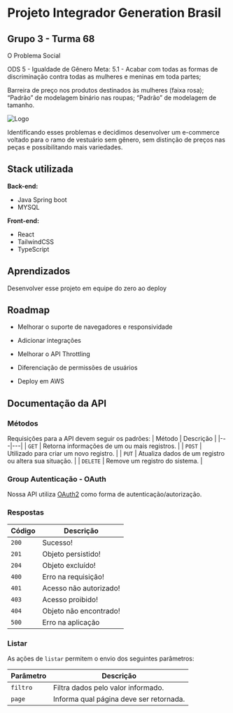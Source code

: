 
# Projeto Integrador Generation Brasil

## Grupo 3 - Turma 68

O Problema Social

ODS 5 - Igualdade de Gênero
Meta: 5.1 - Acabar com todas as formas de discriminação contra todas as mulheres e meninas em toda partes;

Barreira de preço nos produtos destinados às mulheres (faixa rosa); 
“Padrão” de modelagem binário nas roupas; 
“Padrão” de modelagem de tamanho. 


![Logo](https://ik.imagekit.io/zcioxdl6o/uni_logo-removebg-preview.png_ex=65cd401f&is=65bacb1f&hm=8c75124bbb7d8e9bc88eefd12f59b105fb8aa653bae529a65576903ef82c1b10&?updatedAt=1706882280788)

Identificando esses problemas e decidimos desenvolver um e-commerce voltado para o ramo de vestuário sem gênero, sem distinção de preços nas peças e possibilitando mais variedades.

## Stack utilizada

**Back-end:** 
- Java Spring boot
- MYSQL

**Front-end:** 
- React
- TailwindCSS
- TypeScript 




## Aprendizados

Desenvolver esse projeto em equipe do zero ao deploy


## Roadmap

- Melhorar o suporte de navegadores e responsividade

- Adicionar integrações

- Melhorar o API Throttling

- Diferenciação de permissões de usuários

- Deploy em AWS


## Documentação da API

### Métodos
Requisições para a API devem seguir os padrões:
| Método | Descrição |
|---|---|
| `GET` | Retorna informações de um ou mais registros. |
| `POST` | Utilizado para criar um novo registro. |
| `PUT` | Atualiza dados de um registro ou altera sua situação. |
| `DELETE` | Remove um registro do sistema. |

### Group Autenticação - OAuth

Nossa API utiliza [OAuth2](https://oauth.net/2/) como forma de autenticação/autorização.


### Respostas

| Código | Descrição |
|---|---|
| `200` | Sucesso!|
| `201` | Objeto persistido!|
| `204` | Objeto excluído! |
| `400` | Erro na requisição! |
| `401` | Acesso não autorizado! |
| `403` | Acesso proibido! |
| `404` | Objeto não encontrado! |
| `500` | Erro na aplicação|

### Listar
As ações de `listar` permitem o envio dos seguintes parâmetros:

| Parâmetro | Descrição |
|---|---|
| `filtro` | Filtra dados pelo valor informado. |
| `page` | Informa qual página deve ser retornada. |



